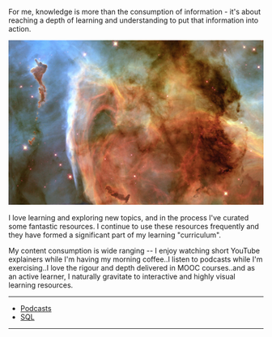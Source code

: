 For me, knowledge is more than the consumption of information - it's about reaching a depth of learning and understanding to put that information into action.

![](assets/8.jpg)

I love learning and exploring new topics, and in the process I've curated some fantastic resources. I continue to use these resources frequently and they have formed a significant part of my learning "curriculum".

My content consumption is wide ranging -- I enjoy watching short YouTube explainers while I'm having my morning coffee..I listen to podcasts while I'm exercising..I love the rigour and depth delivered in MOOC courses..and as an active learner, I naturally gravitate to interactive and highly visual learning resources. 

<hr>

* [Podcasts](./podcasts.md)
* [SQL](./sql.md)
<!-- * [Maths](./maths.md)
* [Git](./git.md) -->

<hr>

